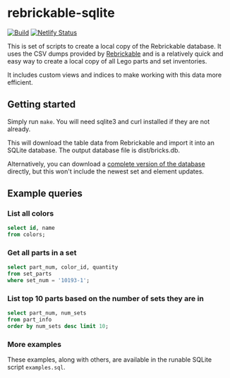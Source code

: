 # rebrickable-sqlite

[![Build](https://github.com/jncraton/rebrickable-sqlite/actions/workflows/build.yml/badge.svg)](https://github.com/jncraton/rebrickable-sqlite/actions/workflows/build.yml)
[![Netlify Status](https://api.netlify.com/api/v1/badges/00e90f88-2cdf-4dfc-99dc-59db226fb28e/deploy-status)](https://app.netlify.com/sites/rebrickable-sqlite/deploys)

This is set of scripts to create a local copy of the Rebrickable database. It uses the CSV dumps provided by [Rebrickable](https://rebrickable.com/downloads/) and is a relatively quick and easy way to create a local copy of all Lego parts and set inventories.

It includes custom views and indices to make working with this data more efficient.

## Getting started

Simply run `make`. You will need sqlite3 and curl installed if they are not already.

This will download the table data from Rebrickable and import it into an SQLite database. The output database file is dist/bricks.db.

Alternatively, you can download a [complete version of the database](https://rebrickable-sqlite.netlify.app/bricks.db) directly, but this won't include the newest set and element updates.

## Example queries

### List all colors

```sql
select id, name 
from colors;
```

### Get all parts in a set

```sql
select part_num, color_id, quantity
from set_parts
where set_num = '10193-1';
```

### List top 10 parts based on the number of sets they are in

```sql
select part_num, num_sets
from part_info
order by num_sets desc limit 10;
```

### More examples

These examples, along with others, are available in the runable SQLite script `examples.sql`.

